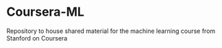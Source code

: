 # Coursera-ML
Repository to house shared material for the machine learning course from Stanford on Coursera
